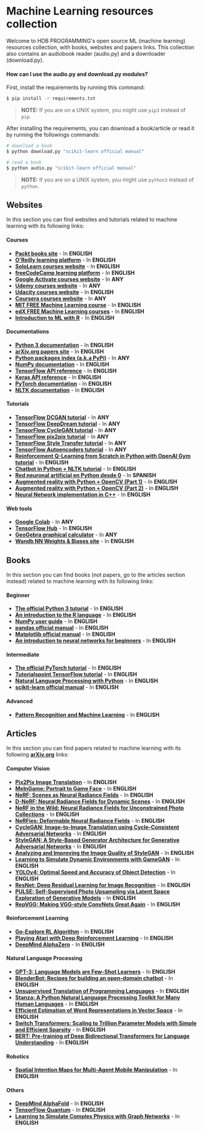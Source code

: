 # Machine Learning resources collection
Welcome to HDB PROGRAMMING's open source ML (machine learning) resources collection, with books, websites and papers links. This collection also contains an audiobook reader (audio.py) and a downloader (download.py).

#### How can I use the audio.py and download.py modules?
First, install the requirements by running this command:
```bash
$ pip install -r requirements.txt
```
> **NOTE:** If you are on a UNIX system, you might use `pip3` instead of `pip`.

After installing the requirements, you can download a book/article or read it by running the followings commands:
```bash
# download a book
$ python download.py "scikit-learn official manual"

# read a book
$ python audio.py "scikit-learn official manual"
```
> **NOTE:** If you are on a UNIX system, you might use `python3` instead of `python`.


## Websites
In this section you can find websites and tutorials related to machine learning with its following links:
#### Courses
- [**Packt books site**](https://www.packtpub.com/) - In **ENGLISH**
- [**O'Reilly learning platform**](https://www.oreilly.com/) - In **ENGLISH**
- [**SoloLearn courses website**](https://www.sololearn.com/) - In **ENGLISH**
- [**freeCodeCamp learning platform**](https://www.freecodecamp.org/) - In **ENGLISH**
- [**Google Activate courses website**](https://learndigital.withgoogle.com/activate) - In **ANY**
- [**Udemy courses website**](https://www.udemy.com/) - In **ANY**
- [**Udacity courses website**](https://www.udacity.com/) - In **ENGLISH**
- [**Coursera courses website**](https://www.coursera.org/) - In **ANY**
- [**MIT FREE Machine Learning course**](http://introtodeeplearning.com/) - In **ENGLISH**
- [**edX FREE Machine Learning courses**](https://www.edx.org/learn/machine-learning) - In **ENGLISH**
- [**Introduction to ML with R**](https://bradleyboehmke.github.io/HOML/intro.html) - In **ENGLISH**
#### Documentations
- [**Python 3 documentation**](https://docs.python.org/3/) - In **ENGLISH**
- [**arXiv.org papers site**](https://arxiv.org/) - In **ENGLISH**
- [**Python packages index (a.k.a PyPi)**](https://pypi.org/) - In **ANY**
- [**NumPy documentation**](https://numpy.org/doc/stable/) - In **ENGLISH**
- [**TensorFlow API reference**](https://www.tensorflow.org/api_docs/python/tf) - In **ENGLISH**
- [**Keras API reference**](https://keras.io/api/) - In **ENGLISH**
- [**PyTorch documentation**](https://pytorch.org/docs/stable/index.html) - In **ENGLISH**
- [**NLTK documentation**](https://www.nltk.org/) - In **ENGLISH**
#### Tutorials
- [**TensorFlow DCGAN tutorial**](https://www.tensorflow.org/tutorials/generative/dcgan) - In **ANY**
- [**TensorFlow DeepDream tutorial**](https://www.tensorflow.org/tutorials/generative/deepdream) - In **ANY**
- [**TensorFlow CycleGAN tutorial**](https://www.tensorflow.org/tutorials/generative/cyclegan) - In **ANY**
- [**TensorFlow pix2pix tutorial**](https://www.tensorflow.org/tutorials/generative/pix2pix) - In **ANY**
- [**TensorFlow Style Transfer tutorial**](https://www.tensorflow.org/tutorials/generative/style_transfer) - In **ANY**
- [**TensorFlow Autoencoders tutorial**](https://www.tensorflow.org/tutorials/generative/autoencoder) - In **ANY**
- [**Reinforcement Q-Learning from Scratch in Python with OpenAI Gym tutorial**](https://www.learndatasci.com/tutorials/reinforcement-q-learning-scratch-python-openai-gym/) - In **ENGLISH**
- [**Chatbot in Python + NLTK tutorial**](https://www.kdnuggets.com/2019/05/build-chatbot-python-nltk.html) - In **ENGLISH**
- [**Red neuronal artificial en Python desde 0**](https://www.aprendemachinelearning.com/crear-una-red-neuronal-en-python-desde-cero/) - In **SPANISH**
- [**Augmented reality with Python + OpenCV (Part 1)**](https://bitesofcode.wordpress.com/2017/09/12/augmented-reality-with-python-and-opencv-part-1/) - In **ENGLISH**
- [**Augmented reality with Python + OpenCV (Part 2)**](https://bitesofcode.wordpress.com/2018/09/16/augmented-reality-with-python-and-opencv-part-2/) - In **ENGLISH**
- [**Neural Network implementation in C++**](https://contentlab.io/c-neural-network-in-a-weekend/) - In **ENGLISH**
#### Web tools
- [**Google Colab**](https://colab.research.google.com) - In **ANY**
- [**TensorFlow Hub**](https://tfhub.dev/) - In **ENGLISH**
- [**GeoGebra graphical calculator**](https://www.geogebra.org/graphing) - In **ANY**
- [**Wandb NN Weights & Biases site**](https://wandb.ai/site) - In **ENGLISH**


## Books
In this section you can find books (not papers, go to the articles section instead) related to machine learning with its following links:
#### Beginner
- [**The official Python 3 tutorial**](https://bugs.python.org/file47781/Tutorial_EDIT.pdf) - In **ENGLISH**
- [**An introduction to the R language**](https://cran.r-project.org/doc/manuals/r-release/R-intro.pdf) - In **ENGLISH**
- [**NumPy user guide**](https://numpy.org/doc/1.20/numpy-user.pdf) - In **ENGLISH**
- [**pandas official manual**](https://pandas.pydata.org/pandas-docs/stable/pandas.pdf) - In **ENGLISH**
- [**Matplotlib official manual**](https://matplotlib.org/Matplotlib.pdf) - In **ENGLISH**
- [**An introduction to neural networks for beginners**](https://adventuresinmachinelearning.com/wp-content/uploads/2017/07/An-introduction-to-neural-networks-for-beginners.pdf) - In **ENGLISH**
#### Intermediate
- [**The official PyTorch tutorial**](https://pytorch.org/assets/deep-learning/Deep-Learning-with-PyTorch.pdf) - In **ENGLISH**
- [**Tutorialspoint TensorFlow tutorial**](https://www.tutorialspoint.com/tensorflow/tensorflow_tutorial.pdf) - In **ENGLISH**
- [**Natural Language Processing with Python**](http://www.datascienceassn.org/sites/default/files/Natural%20Language%20Processing%20with%20Python.pdf) - In **ENGLISH**
- [**scikit-learn official manual**](https://scikit-learn.org/0.18/_downloads/scikit-learn-docs.pdf) - In **ENGLISH**
#### Advanced
- [**Pattern Recognition and Machine Learning**](https://www.microsoft.com/en-us/research/uploads/prod/2006/01/Bishop-Pattern-Recognition-and-Machine-Learning-2006.pdf) - In **ENGLISH**


## Articles
In this section you can find papers related to machine learning with its following [**arXiv.org**](https://arxiv.org/) links:
#### Computer Vision
- [**Pix2Pix Image Translation**](https://arxiv.org/abs/1611.07004) - In **ENGLISH**
- [**MeInGame: Portrait to Game Face**](https://arxiv.org/abs/2102.02371) - In **ENGLISH**
- [**NeRF: Scenes as Neural Radiance Fields**](https://arxiv.org/abs/2003.08934) - In **ENGLISH**
- [**D-NeRF: Neural Radiance Fields for Dynamic Scenes**](https://arxiv.org/abs/2011.13961) - In **ENGLISH**
- [**NeRF in the Wild: Neural Radiance Fields for Unconstrained Photo Collections**](https://arxiv.org/abs/2008.02268) - In **ENGLISH**
- [**NeRFies: Deformable Neural Radiance Fields**](https://arxiv.org/abs/2011.12948) - In **ENGLISH**
- [**CycleGAN: Image-to-Image Translation using Cycle-Consistent Adversarial Networks**](https://arxiv.org/abs/1703.10593) - In **ENGLISH**
- [**StyleGAN: A Style-Based Generator Architecture for Generative Adversarial Networks**](https://arxiv.org/abs/1812.04948) - In **ENGLISH**
- [**Analyzing and Improving the Image Quality of StyleGAN**](https://arxiv.org/abs/1912.04958) - In **ENGLISH**
- [**Learning to Simulate Dynamic Environments with GameGAN**](https://arxiv.org/abs/2005.12126) - In **ENGLISH**
- [**YOLOv4: Optimal Speed and Accuracy of Object Detection**](https://arxiv.org/abs/2004.10934) - In **ENGLISH**
- [**ResNet: Deep Residual Learning for Image Recognition**](https://arxiv.org/abs/1512.03385) - In **ENGLISH**
- [**PULSE: Self-Supervised Photo Upsampling via Latent Space Exploration of Generative Models**](https://arxiv.org/abs/2003.03808) - In **ENGLISH**
- [**RepVGG: Making VGG-style ConvNets Great Again**](https://arxiv.org/abs/2101.03697) - In **ENGLISH**
#### Reinforcement Learning
- [**Go-Explore RL Algorithm**](https://arxiv.org/abs/1901.10995) - In **ENGLISH**
- [**Playing Atari with Deep Reinforcement Learning**](https://arxiv.org/abs/1312.5602) - In **ENGLISH**
- [**DeepMind AlphaZero**](https://arxiv.org/abs/1712.01815) - In **ENGLISH**
#### Natural Language Processing
- [**GPT-3: Language Models are Few-Shot Learners**](https://arxiv.org/abs/2005.14165) - In **ENGLISH**
- [**BlenderBot: Recipes for building an open-domain chatbot**](https://arxiv.org/abs/2004.13637) - In **ENGLISH**
- [**Unsupervised Translation of Programming Languages**](https://arxiv.org/abs/2006.03511) - In **ENGLISH**
- [**Stanza: A Python Natural Language Processing Toolkit for Many Human Languages**](https://arxiv.org/abs/2003.07082) - In **ENGLISH**
- [**Efficient Estimation of Word Representations in Vector Space**](https://arxiv.org/abs/1301.3781) - In **ENGLISH**
- [**Switch Transformers: Scaling to Trillion Parameter Models with Simple and Efficient Sparsity**](https://arxiv.org/abs/2101.03961) - In **ENGLISH**
- [**BERT: Pre-training of Deep Bidirectional Transformers for Language Understanding**](https://arxiv.org/abs/1810.04805) - In **ENGLISH**
#### Robotics
- [**Spatial Intention Maps for Multi-Agent Mobile Manipulation**](https://arxiv.org/abs/2103.12710) - In **ENGLISH**
#### Others
- [**DeepMind AlphaFold**](https://arxiv.org/abs/1911.05531) - In **ENGLISH**
- [**TensorFlow Quantum**](https://arxiv.org/abs/2003.02989) - In **ENGLISH**
- [**Learning to Simulate Complex Physics with Graph Networks**](https://arxiv.org/abs/2002.09405) - In **ENGLISH**